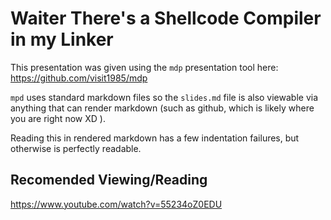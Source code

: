 # Waiter There's a Shellcode Compiler in my Linker

This presentation was given using the `mdp` presentation tool here: https://github.com/visit1985/mdp 

`mpd` uses standard markdown files so the `slides.md` file is also viewable via anything that can render markdown (such as github, which is likely where you are right now XD ).

Reading this in rendered markdown has a few indentation failures, but otherwise is perfectly readable. 

## Recomended Viewing/Reading

https://www.youtube.com/watch?v=55234oZ0EDU
